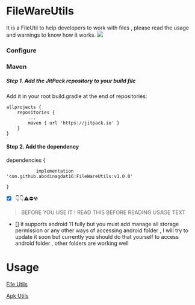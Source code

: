 # FileWareUtils
 It is a FileUtil to help developers to work with files , please read the usage and warnings to know how it works.
 [![](https://jitpack.io/v/abodinagdat16/FileWareUtils.svg)](https://jitpack.io/#abodinagdat16/FileWareUtils)
 ### Configure
 ### Maven
 ##### Step 1. Add the JitPack repository to your build file
   Add it in your root build.gradle at the end of repositories:

	allprojects {
		repositories {
			...
			maven { url 'https://jitpack.io' }
		}
	}
 
 
 #### Step 2. Add the dependency
 
 dependencies {
 
	           implementation 'com.github.abodinagdat16:FileWareUtils:v1.0.0'
         
	}
 
 - [x] 👇👇⚠️⛔☢
 > BEFORE YOU USE IT !
 > READ THIS BEFORE READING USAGE TEXT
 - [] it supports android 11 fully but you must add manage all storage permission or any other ways of accessing android folder , I will try to update it soon but currently you should do that yourself to access android folder , other folders are working well
 
 #  Usage
 [File Utils](https://github.com/abodinagdat16/FileWareUtils/blob/master/Doc/FileUtils.md)
 
 [Apk Utils](https://github.com/abodinagdat16/FileWareUtils/blob/master/Doc/ApkUtils.md)
